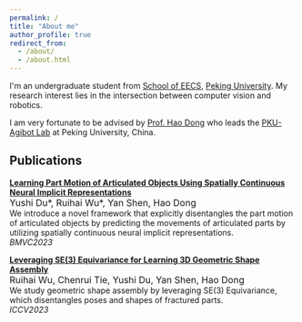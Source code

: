 ```yaml
---
permalink: /
title: "About me"
author_profile: true
redirect_from: 
  - /about/
  - /about.html
---
```


I'm an undergraduate student from [School of EECS](https://eecs.pku.edu.cn/), [Peking University](https://www.pku.edu.cn/). My research interest lies in the intersection between computer vision and robotics.

I am very fortunate to be advised by [Prof. Hao Dong]([https://www.XXX.com/](https://zsdonghao.github.io/)) who leads the [PKU-Agibot Lab](https://zsdonghao.github.io/#lab) at Peking University, China.

Publications
------
[**Learning Part Motion of Articulated Objects Using Spatially Continuous Neural Implicit Representations**](https://yushi-du.github.io/PartMotion/)<br>
<font size=3>Yushi Du\*, Ruihai Wu\*, Yan Shen, Hao Dong<br></font>
We introduce a novel framework that explicitly disentangles the part motion of articulated objects by predicting the movements of articulated parts by utilizing spatially continuous neural implicit representations.<br>
_BMVC2023_

[**Leveraging SE(3) Equivariance for Learning 3D Geometric Shape Assembly**](https://arxiv.org/abs/2309.06810)<br>
<font size=3>Ruihai Wu, Chenrui Tie, Yushi Du, Yan Shen, Hao Dong<br></font>
We study geometric shape assembly by leveraging SE(3) Equivariance, which disentangles poses and shapes of fractured parts.<br>
_ICCV2023_
